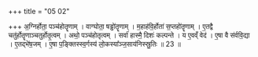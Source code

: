 +++
title = "05 02"

+++
अ॒ग्निर्होता॒ पञ्च॑होतॄणाम् । वाग्घोता॒ षड्ढो॑तॄणाम् । म॒हाह॑वि॒र्होता॑ स॒प्तहो॑तॄणाम् । ए॒तद्वै  चतु॑र्होतॄणाञ्चतुर्होतृ॒त्वम् । अथो॒ पञ्च॑होतृत्वम् । सर्वा॑ हास्मै॒ दिशः॑ कल्पन्ते । य ए॒वव्ँ वेद॑ ।  ए॒षा वै स॑र्ववि॒द्या । ए॒तद्भे॑ष॒जम् । ए॒षा प॒ङ्क्तिस्स्व॒र्गस्य॑ लो॒कस्या᳚ञ्ज॒साय॑निस्स्रु॒तिः ॥ 23 ॥
